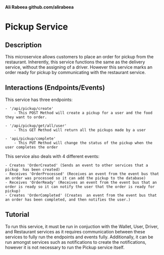 **Ali Rabeea**
**github.com/alirabeea**

# Pickup Service


## Description

This microservice allows customers to place an order for pickup from the restaurant. Inherently, this service functions the same as the delivery service, without the assigning of a driver. However this service marks an order ready for pickup by communicating with the restaurant service.

## Interactions (Endpoints/Events)

This service has three endpoints:

    - '/api/pickup/create'
        - This POST Method will create a pickup for a user and the food they want to order.

    - '/api/pickup/get/all/user'
        - This GET Method will return all the pickups made by a user

    - 'api/pickup/complete'
        - This PUT Method will change the status of the pickup when the user completes the order

This service also deals with 4 different events:

    - Creates 'OrderCreated' (Sends an event to other services that a pickup  has been created)
    - Receives 'OrderProcessed' (Receives an event from the event bus that an order was processed so it can add the pickup to the database)
    - Receives 'OrderReady' (Receives an event from the event bus that an order is ready so it can notify the user that the order is ready for pickup)
    - Creates 'OrderCompleted' (Creates  an event from the event bus that an order has been completed, and then notifies the user.)

## Tutorial 

To run this service, it must be run in conjuction with the Wallet, User, Driver, and Restaurant services as it requires communication between these services to fully run the endpoints and events fully. Additionally, it can be run amongst services such as notifications to create the notifications, however it is not necessary to run the Pickup service itself. 